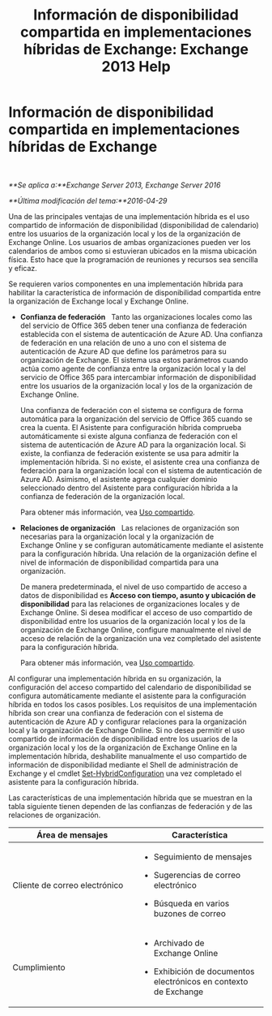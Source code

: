 ﻿---
title: 'Información de disponibilidad compartida en implementaciones híbridas de Exchange: Exchange 2013 Help'
TOCTitle: Información de disponibilidad compartida en implementaciones híbridas de Exchange
ms:assetid: bd3884de-80ee-4ff2-a8a3-eacd5aa3e51b
ms:mtpsurl: https://technet.microsoft.com/es-es/library/JJ650274(v=EXCHG.150)
ms:contentKeyID: 49895008
ms.date: 01/10/2018
mtps_version: v=EXCHG.150
ms.translationtype: HT
---

# Información de disponibilidad compartida en implementaciones híbridas de Exchange

 

_**Se aplica a:**Exchange Server 2013, Exchange Server 2016_

_**Última modificación del tema:**2016-04-29_

Una de las principales ventajas de una implementación híbrida es el uso compartido de información de disponibilidad (disponibilidad de calendario) entre los usuarios de la organización local y los de la organización de Exchange Online. Los usuarios de ambas organizaciones pueden ver los calendarios de ambos como si estuvieran ubicados en la misma ubicación física. Esto hace que la programación de reuniones y recursos sea sencilla y eficaz.

Se requieren varios componentes en una implementación híbrida para habilitar la característica de información de disponibilidad compartida entre la organización de Exchange local y Exchange Online.

  - **Confianza de federación**   Tanto las organizaciones locales como las del servicio de Office 365 deben tener una confianza de federación establecida con el sistema de autenticación de Azure AD. Una confianza de federación en una relación de uno a uno con el sistema de autenticación de Azure AD que define los parámetros para su organización de Exchange. El sistema usa estos parámetros cuando actúa como agente de confianza entre la organización local y la del servicio de Office 365 para intercambiar información de disponibilidad entre los usuarios de la organización local y los de la organización de Exchange Online.
    
    Una confianza de federación con el sistema se configura de forma automática para la organización del servicio de Office 365 cuando se crea la cuenta. El Asistente para configuración híbrida comprueba automáticamente si existe alguna confianza de federación con el sistema de autenticación de Azure AD para la organización local. Si existe, la confianza de federación existente se usa para admitir la implementación híbrida. Si no existe, el asistente crea una confianza de federación para la organización local con el sistema de autenticación de Azure AD. Asimismo, el asistente agrega cualquier dominio seleccionado dentro del Asistente para configuración híbrida a la confianza de federación de la organización local.
    
    Para obtener más información, vea [Uso compartido](https://technet.microsoft.com/es-es/library/dd638083\(v=exchg.150\)).

  - **Relaciones de organización**   Las relaciones de organización son necesarias para la organización local y la organización de Exchange Online y se configuran automáticamente mediante el asistente para la configuración híbrida. Una relación de la organización define el nivel de información de disponibilidad compartida para una organización.
    
    De manera predeterminada, el nivel de uso compartido de acceso a datos de disponibilidad es **Acceso con tiempo, asunto y ubicación de disponibilidad** para las relaciones de organizaciones locales y de Exchange Online. Si desea modificar el acceso de uso compartido de disponibilidad entre los usuarios de la organización local y los de la organización de Exchange Online, configure manualmente el nivel de acceso de relación de la organización una vez completado del asistente para la configuración híbrida.
    
    Para obtener más información, vea [Uso compartido](https://technet.microsoft.com/es-es/library/dd638083\(v=exchg.150\)).

Al configurar una implementación híbrida en su organización, la configuración del acceso compartido del calendario de disponibilidad se configura automáticamente mediante el asistente para la configuración híbrida en todos los casos posibles. Los requisitos de una implementación híbrida son crear una confianza de federación con el sistema de autenticación de Azure AD y configurar relaciones para la organización local y la organización de Exchange Online. Si no desea permitir el uso compartido de información de disponibilidad entre los usuarios de la organización local y los de la organización de Exchange Online en la implementación híbrida, deshabilite manualmente el uso compartido de información de disponibilidad mediante el Shell de administración de Exchange y el cmdlet [Set-HybridConfiguration](https://technet.microsoft.com/es-es/library/hh529932\(v=exchg.150\)) una vez completado el asistente para la configuración híbrida.

Las características de una implementación híbrida que se muestran en la tabla siguiente tienen dependen de las confianzas de federación y de las relaciones de organización.


<table>
<colgroup>
<col style="width: 50%" />
<col style="width: 50%" />
</colgroup>
<thead>
<tr class="header">
<th>Área de mensajes</th>
<th>Característica</th>
</tr>
</thead>
<tbody>
<tr class="odd">
<td><p>Cliente de correo electrónico</p></td>
<td><ul>
<li><p>Seguimiento de mensajes</p></li>
<li><p>Sugerencias de correo electrónico</p></li>
<li><p>Búsqueda en varios buzones de correo</p></li>
</ul></td>
</tr>
<tr class="even">
<td><p>Cumplimiento</p></td>
<td><ul>
<li><p>Archivado de Exchange Online</p></li>
<li><p>Exhibición de documentos electrónicos en contexto de Exchange</p></li>
</ul></td>
</tr>
</tbody>
</table>

